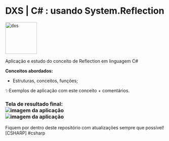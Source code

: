 # DXS | C# : usando System.Reflection
<img src="https://dataxstudios.com.br/assets/images/logo_DXS_400_190.png" alt="dxs" width="100"/> 

Aplicação e estudo do conceito de Reflection em linguagem C#

  **Conceitos abordados:**  
- Estruturas, conceitos, funções;  

✨Exemplos de aplicação com este conceito + comentários.

### Tela de resultado final:<br>![imagem da aplicação](https://dataxstudios.com.br/assets/images/github/csharp_reflection_1.PNG)<br>![imagem da aplicação](https://dataxstudios.com.br/assets/images/github/csharp_reflection_2.PNG)

Fiquem por dentro deste repositório com atualizações sempre que possível!  
[CSHARP] #csharp
